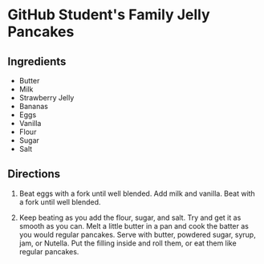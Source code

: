 # GitHub Student's Family Jelly Pancakes

## Ingredients
- Butter
- Milk
- Strawberry Jelly
- Bananas
- Eggs
- Vanilla
- Flour
- Sugar
- Salt

## Directions
1. Beat eggs with a fork until well blended. Add milk and vanilla. Beat with a fork until well blended.

2. Keep beating as you add the flour, sugar, and salt. Try and get it as smooth as you can. Melt a little butter in a pan and cook the batter as you would regular pancakes. Serve with butter, powdered sugar, syrup, jam, or Nutella. Put the filling inside and roll them, or eat them like regular pancakes.
